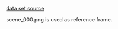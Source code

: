 [data set source](http://rpg.ifi.uzh.ch/datasets/remode_test_data.zip)


scene_000.png is used as reference frame.

